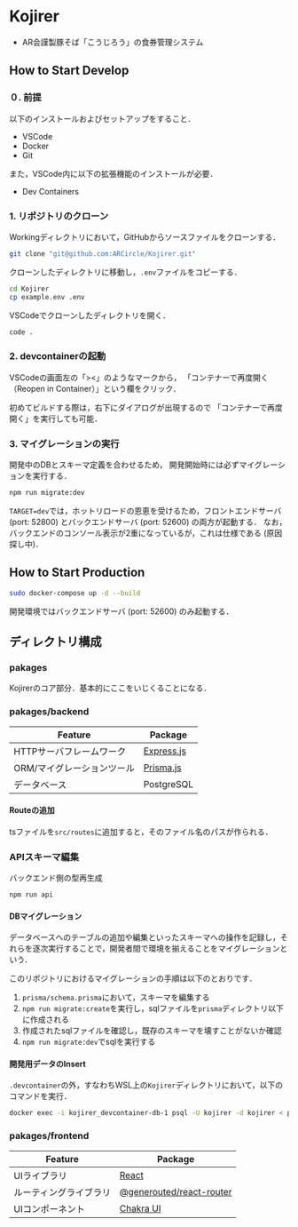 # Kojirer
- AR会謹製豚そば「こうじろう」の食券管理システム

## How to Start Develop
### ０. 前提
以下のインストールおよびセットアップをすること．
- VSCode
- Docker
- Git

また，VSCode内に以下の拡張機能のインストールが必要．
- Dev Containers
### 1. リポジトリのクローン
Workingディレクトリにおいて，GitHubからソースファイルをクローンする．
```bash
git clone "git@github.com:ARCircle/Kojirer.git"
```
クローンしたディレクトリに移動し，`.env`ファイルをコピーする．
```bash
cd Kojirer
cp example.env .env
```
VSCodeでクローンしたディレクトリを開く．
```bash
code .
```
### 2. devcontainerの起動
VSCodeの画面左の「><」のようなマークから，
「コンテナーで再度開く（Reopen in Container）」という欄をクリック．

初めてビルドする際は，右下にダイアログが出現するので
「コンテナーで再度開く」を実行しても可能．

### 3. マイグレーションの実行
開発中のDBとスキーマ定義を合わせるため，
開発開始時には必ずマイグレーションを実行する．
```bash
npm run migrate:dev
```

`TARGET=dev`では，ホットリロードの恩恵を受けるため，フロントエンドサーバ (port: 52800) とバックエンドサーバ (port: 52600) の両方が起動する．
なお，バックエンドのコンソール表示が2重になっているが，これは仕様である (原因探し中)．

## How to Start Production
```bash
sudo docker-compose up -d --build
```
開発環境ではバックエンドサーバ (port: 52600) のみ起動する．

## ディレクトリ構成
### pakages
Kojirerのコア部分．基本的にここをいじくることになる．

### pakages/backend
| Feature | Package |
| -- | -- |
| HTTPサーバフレームワーク | [Express.js](https://expressjs.com/ja/) |
| ORM/マイグレーションツール | [Prisma.js](https://www.prisma.io/) |
| データベース | PostgreSQL |

#### Routeの追加
tsファイルを`src/routes`に追加すると，そのファイル名のパスが作られる．

### APIスキーマ編集
バックエンド側の型再生成
```bash
npm run api
```

#### DBマイグレーション
データベースへのテーブルの追加や編集といったスキーマへの操作を記録し，それらを逐次実行することで，開発者間で環境を揃えることをマイグレーションという．

このリポジトリにおけるマイグレーションの手順は以下のとおりです．
1. `prisma/schema.prisma`において，スキーマを編集する
2. `npm run migrate:create`を実行し，sqlファイルを`prisma`ディレクトリ以下に作成される
3. 作成されたsqlファイルを確認し，既存のスキーマを壊すことがないか確認
4. `npm run migrate:dev`でsqlを実行する

#### 開発用データのInsert
`.devcontainer`の外，すなわちWSL上の`Kojirer`ディレクトリにおいて，以下のコマンドを実行．
```bash
docker exec -i kojirer_devcontainer-db-1 psql -U kojirer -d kojirer < packages/backend/examples/devdata.sql
```

### pakages/frontend
| Feature | Package |
| -- | -- |
| UIライブラリ | [React](https://ja.react.dev/) |
| ルーティングライブラリ | [@generouted/react-router](https://github.com/oedotme/generouted) |
| UIコンポーネント | [Chakra UI](https://chakra-ui.com/) |
